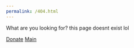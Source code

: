 ```yaml
---
permalink: /404.html
---
```

What are you looking for? this page doesnt exist lol


[Donate](https://24flopp.ml/donate?ref=404)
[Main](https://24flopp.ml/?ref=404)
